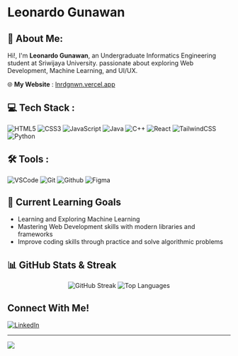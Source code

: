 # Leonardo Gunawan

## 👋 About Me:
Hi!, I'm **Leonardo Gunawan**, an Undergraduate Informatics Engineering student at Sriwijaya University. passionate about exploring Web Development, Machine Learning, and UI/UX.

🌐 **My Website** : [lnrdgnwn.vercel.app](https://lnrdgnwn.vercel.app/)

## 💻 Tech Stack :
![HTML5](https://img.shields.io/badge/html5-%23E34F26.svg?style=for-the-badge&logo=html5&logoColor=white) 
![CSS3](https://img.shields.io/badge/css3-%231572B6.svg?style=for-the-badge&logo=css3&logoColor=white) 
![JavaScript](https://img.shields.io/badge/javascript-%23323330.svg?style=for-the-badge&logo=javascript&logoColor=%23F7DF1E) 
![Java](https://img.shields.io/badge/java-%23ED8B00.svg?style=for-the-badge&logo=openjdk&logoColor=white) 
![C++](https://img.shields.io/badge/c++-%2300599C.svg?style=for-the-badge&logo=c%2B%2B&logoColor=white) 
![React](https://img.shields.io/badge/react-%2320232a.svg?style=for-the-badge&logo=react&logoColor=%2361DAFB)
![TailwindCSS](https://img.shields.io/badge/tailwindcss-%2338B2AC.svg?style=for-the-badge&logo=tailwind-css&logoColor=white)
![Python](https://img.shields.io/badge/python-3670A0?style=for-the-badge&logo=python&logoColor=ffdd54)

## 🛠️ Tools :
![VSCode](https://img.shields.io/badge/VSCode-0078D4?style=for-the-badge&logo=visual%20studio%20code&logoColor=white)
![Git](https://img.shields.io/badge/GIT-E44C30?style=for-the-badge&logo=git&logoColor=white)
![Github](https://img.shields.io/badge/GitHub-100000?style=for-the-badge&logo=github&logoColor=white)
![Figma](https://img.shields.io/badge/Figma-F24E1E?style=for-the-badge&logo=figma&logoColor=white)

## 🎯 Current Learning Goals
- Learning and Exploring Machine Learning
- Mastering Web Development skills with modern libraries and frameworks
- Improve coding skills through practice and solve algorithmic problems

## 📊 GitHub Stats & Streak
<p align="center">
  <img src="https://github-readme-streak-stats.herokuapp.com/?user=lnrdgnwn&theme=radical" alt="GitHub Streak" />
  <img src="https://github-readme-stats.vercel.app/api/top-langs?username=lnrdgnwn&layout=compact&theme=radical" alt="Top Languages" />
</p>


## Connect With Me!
[![LinkedIn](https://img.shields.io/badge/LinkedIn-%230077B5.svg?logo=linkedin&logoColor=white)](https://www.linkedin.com/in/leonardo-gunawan-b10497288)


---
[![](https://visitcount.itsvg.in/api?id=lnrdgnwn&icon=0&color=0)](https://visitcount.itsvg.in)
